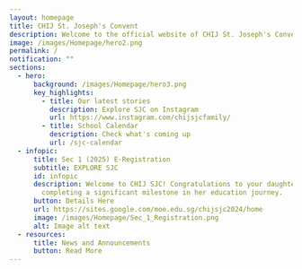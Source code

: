 ```yaml
---
layout: homepage
title: CHIJ St. Joseph's Convent
description: Welcome to the official website of CHIJ St. Joseph's Convent.
image: /images/Homepage/hero2.png
permalink: /
notification: ""
sections:
  - hero:
      background: /images/Homepage/hero3.png
      key_highlights:
        - title: Our latest stories
          description: Explore SJC on Instagram
          url: https://www.instagram.com/chijsjcfamily/
        - title: School Calendar
          description: Check what's coming up
          url: /sjc-calendar
  - infopic:
      title: Sec 1 (2025) E-Registration
      subtitle: EXPLORE SJC
      id: infopic
      description: Welcome to CHIJ SJC! Congratulations to your daughter for
        completing a significant milestone in her education journey.
      button: Details Here
      url: https://sites.google.com/moe.edu.sg/chijsjc2024/home
      image: /images/Homepage/Sec_1_Registration.png
      alt: Image alt text
  - resources:
      title: News and Announcements
      button: Read More
---
```

